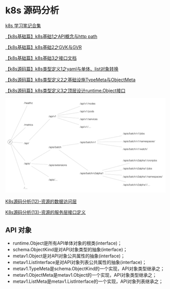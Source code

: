 # k8s 源码分析

[k8s 学习笔记合集](https://blog.csdn.net/qq_24433609/category_11359650.html)

[【k8s基础篇】k8s基础1之API概念与http path](https://blog.csdn.net/qq_24433609/article/details/122999270)

[【k8s基础篇】k8s基础2之GVK与GVR](https://blog.csdn.net/qq_24433609/article/details/122999327)

[【k8s基础篇】k8s基础3之接口文档](https://blog.csdn.net/qq_24433609/article/details/122999367)

[【k8s源码篇】k8s类型定义1之yaml与单体、list对象转换](https://blog.csdn.net/qq_24433609/article/details/122999413)

[【k8s源码篇】k8s类型定义2之基础设施TypeMeta与ObjectMeta](https://blog.csdn.net/qq_24433609/article/details/122999462)

[【k8s源码篇】k8s类型定义3之顶层设计runtime.Object接口](https://blog.csdn.net/qq_24433609/article/details/122999501)





![](assets/k8s-apiGroup.png)



[K8s源码分析(12)-资源的数据访问层](https://blog.csdn.net/weixin_46073333/article/details/121724692)

[K8s源码分析(13)-资源的服务层接口定义](https://blog.csdn.net/weixin_46073333/article/details/122389224)





## API 对象

* runtime.Object是所有API单体对象的根类(interface)；
* schema.ObjectKind是对API对象类型的抽象(interface)；
* metav1.Object是对API对象公共属性的抽象(interface)；
* metav1.ListInterface是对API对象列表公共属性的抽象(interface)；
* metav1.TypeMeta是schema.ObjectKind的一个实现，API对象类型继承之；
* metav1.ObjectMeta是metav1.Object的一个实现，API对象类型继承之；
* metav1.ListMeta是metav1.ListInterface的一个实现，API对象列表继承之；